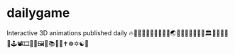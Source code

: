 # dailygame
Interactive 3D animations published daily 🔥👾🧠🙆🏻‍♂️🐵🦄🦜🐉🌏🌈🥭🥞🎾🏹🎷🛶🏛🕌🌅🎇🌇🌃🕹📽🎞🧨💊🖼🎉📚💙💔✝️☸️✡️☯️🛐
